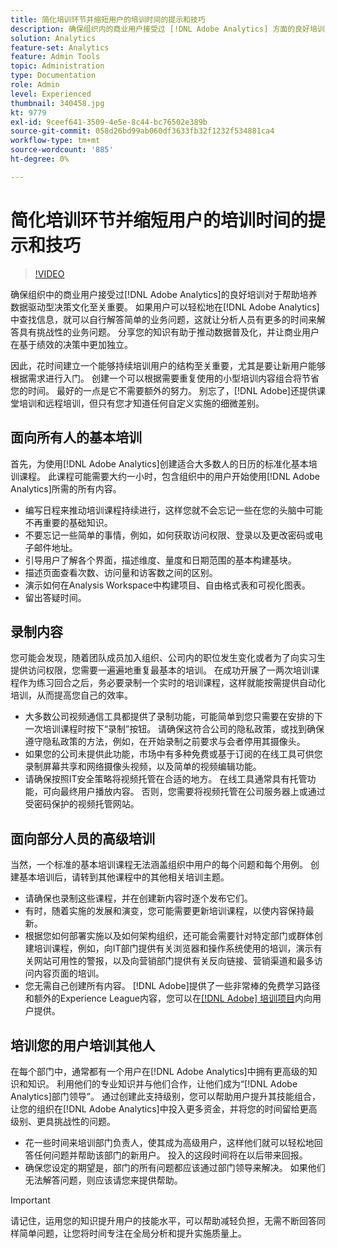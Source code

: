 ```yaml
---
title: 简化培训环节并缩短用户的培训时间的提示和技巧
description: 确保组织内的商业用户接受过 [!DNL Adobe Analytics] 方面的良好培训对于帮助建立数据驱动型决策文化至关重要。 能够轻松地在 [!DNL Adobe Analytics] 中查找信息的用户可以自行回答简单的业务问题，这就让分析人员有更多的时间来回答具有挑战性的业务问题。 分享您的知识有助于推动数据普及化，并让商业用户在基于绩效的决策中更加独立。
solution: Analytics
feature-set: Analytics
feature: Admin Tools
topic: Administration
type: Documentation
role: Admin
level: Experienced
thumbnail: 340458.jpg
kt: 9779
exl-id: 9ceef641-3509-4e5e-8c44-bc76502e389b
source-git-commit: 058d26bd99ab060df3633fb32f1232f534881ca4
workflow-type: tm+mt
source-wordcount: '885'
ht-degree: 0%

---
```


# 简化培训环节并缩短用户的培训时间的提示和技巧

>[!VIDEO](https://video.tv.adobe.com/v/340458/?quality=12&learn=on)

确保组织中的商业用户接受过[!DNL Adobe Analytics]的良好培训对于帮助培养数据驱动型决策文化至关重要。 如果用户可以轻松地在[!DNL Adobe Analytics]中查找信息，就可以自行解答简单的业务问题，这就让分析人员有更多的时间来解答具有挑战性的业务问题。 分享您的知识有助于推动数据普及化，并让商业用户在基于绩效的决策中更加独立。

因此，花时间建立一个能够持续培训用户的结构至关重要，尤其是要让新用户能够根据需求进行入门。 创建一个可以根据需要重复使用的小型培训内容组合将节省您的时间。 最好的一点是它不需要额外的努力。 别忘了，[!DNL Adobe]还提供课堂培训和远程培训，但只有您才知道任何自定义实施的细微差别。


## 面向所有人的基本培训

首先，为使用[!DNL Adobe Analytics]创建适合大多数人的日历的标准化基本培训课程。 此课程可能需要大约一小时，包含组织中的用户开始使用[!DNL Adobe Analytics]所需的所有内容。

* 编写日程来推动培训课程持续进行，这样您就不会忘记一些在您的头脑中可能不再重要的基础知识。
* 不要忘记一些简单的事情，例如，如何获取访问权限、登录以及更改密码或电子邮件地址。
* 引导用户了解各个界面，描述维度、量度和日期范围的基本构建基块。
* 描述页面查看次数、访问量和访客数之间的区别。
* 演示如何在Analysis Workspace中构建项目、自由格式表和可视化图表。
* 留出答疑时间。

## 录制内容

您可能会发现，随着团队成员加入组织、公司内的职位发生变化或者为了向实习生提供访问权限，您需要一遍遍地重复最基本的培训。 在成功开展了一两次培训课程作为练习回合之后，务必要录制一个实时的培训课程，这样就能按需提供自动化培训，从而提高您自己的效率。

* 大多数公司视频通信工具都提供了录制功能，可能简单到您只需要在安排的下一次培训课程时按下“录制”按钮。 请确保这符合公司的隐私政策，或找到确保遵守隐私政策的方法，例如，在开始录制之前要求与会者停用其摄像头。
* 如果您的公司未提供此功能，市场中有多种免费或基于订阅的在线工具可供您录制屏幕共享和网络摄像头视频，以及简单的视频编辑功能。
* 请确保按照IT安全策略将视频托管在合适的地方。 在线工具通常具有托管功能，可向最终用户播放内容。 否则，您需要将视频托管在公司服务器上或通过受密码保护的视频托管网站。

## 面向部分人员的高级培训

当然，一个标准的基本培训课程无法涵盖组织中用户的每个问题和每个用例。 创建基本培训后，请转到其他课程中的其他相关培训主题。

* 请确保也录制这些课程，并在创建新内容时逐个发布它们。
* 有时，随着实施的发展和演变，您可能需要更新培训课程，以使内容保持最新。
* 根据您如何部署实施以及如何架构组织，还可能会需要针对特定部门或群体创建培训课程，例如，向IT部门提供有关浏览器和操作系统使用的培训，演示有关网站可用性的警报，以及向营销部门提供有关反向链接、营销渠道和最多访问内容页面的培训。
* 您无需自己创建所有内容。 [!DNL Adobe]提供了一些非常棒的免费学习路径和额外的Experience League内容，您可以在[[!DNL Adobe] 培训项目](https://experienceleague.adobe.com/docs/analytics.html?lang=zh-Hans)内向用户提供。



## 培训您的用户培训其他人

在每个部门中，通常都有一个用户在[!DNL Adobe Analytics]中拥有更高级的知识和知识。 利用他们的专业知识并与他们合作，让他们成为“[!DNL Adobe Analytics]部门领导”。 通过创建此支持级别，您可以帮助用户提升其技能组合，让您的组织在[!DNL Adobe Analytics]中投入更多资金，并将您的时间留给更高级别、更具挑战性的问题。

* 花一些时间来培训部门负责人，使其成为高级用户，这样他们就可以轻松地回答任何问题并帮助该部门的新用户。 投入的这段时间将在以后带来回报。
* 确保您设定的期望是，部门的所有问题都应该通过部门领导来解决。 如果他们无法解答问题，则应该请您来提供帮助。

>[!IMPORTANT]
>
>请记住，运用您的知识提升用户的技能水平，可以帮助减轻负担，无需不断回答同样简单问题，让您将时间专注在全局分析和提升实施质量上。
